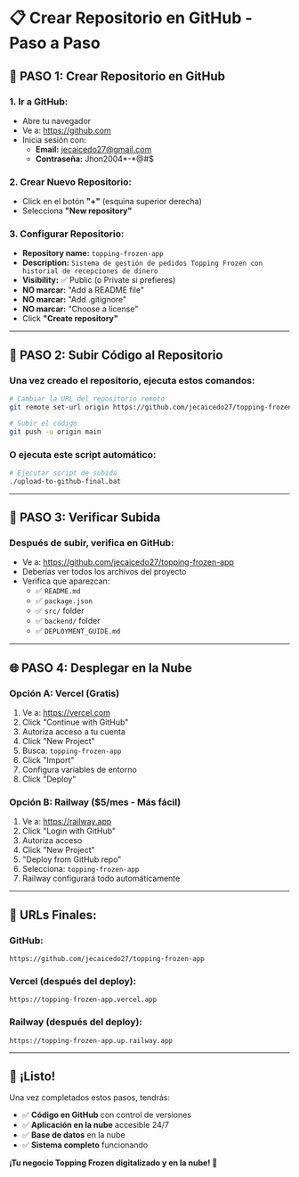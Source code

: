 # 📋 Crear Repositorio en GitHub - Paso a Paso

## 🎯 **PASO 1: Crear Repositorio en GitHub**

### **1. Ir a GitHub:**
- Abre tu navegador
- Ve a: https://github.com
- Inicia sesión con:
  - **Email:** jecaicedo27@gmail.com
  - **Contraseña:** Jhon2004*-*@#$

### **2. Crear Nuevo Repositorio:**
- Click en el botón **"+"** (esquina superior derecha)
- Selecciona **"New repository"**

### **3. Configurar Repositorio:**
- **Repository name:** `topping-frozen-app`
- **Description:** `Sistema de gestión de pedidos Topping Frozen con historial de recepciones de dinero`
- **Visibility:** ✅ Public (o Private si prefieres)
- **NO marcar:** "Add a README file"
- **NO marcar:** "Add .gitignore"
- **NO marcar:** "Choose a license"
- Click **"Create repository"**

---

## 🚀 **PASO 2: Subir Código al Repositorio**

### **Una vez creado el repositorio, ejecuta estos comandos:**

```bash
# Cambiar la URL del repositorio remoto
git remote set-url origin https://github.com/jecaicedo27/topping-frozen-app.git

# Subir el código
git push -u origin main
```

### **O ejecuta este script automático:**
```bash
# Ejecutar script de subida
./upload-to-github-final.bat
```

---

## 🔧 **PASO 3: Verificar Subida**

### **Después de subir, verifica en GitHub:**
- Ve a: https://github.com/jecaicedo27/topping-frozen-app
- Deberías ver todos los archivos del proyecto
- Verifica que aparezcan:
  - ✅ `README.md`
  - ✅ `package.json`
  - ✅ `src/` folder
  - ✅ `backend/` folder
  - ✅ `DEPLOYMENT_GUIDE.md`

---

## 🌐 **PASO 4: Desplegar en la Nube**

### **Opción A: Vercel (Gratis)**
1. Ve a: https://vercel.com
2. Click "Continue with GitHub"
3. Autoriza acceso a tu cuenta
4. Click "New Project"
5. Busca: `topping-frozen-app`
6. Click "Import"
7. Configura variables de entorno
8. Click "Deploy"

### **Opción B: Railway ($5/mes - Más fácil)**
1. Ve a: https://railway.app
2. Click "Login with GitHub"
3. Autoriza acceso
4. Click "New Project"
5. "Deploy from GitHub repo"
6. Selecciona: `topping-frozen-app`
7. Railway configurará todo automáticamente

---

## 📱 **URLs Finales:**

### **GitHub:**
```
https://github.com/jecaicedo27/topping-frozen-app
```

### **Vercel (después del deploy):**
```
https://topping-frozen-app.vercel.app
```

### **Railway (después del deploy):**
```
https://topping-frozen-app.up.railway.app
```

---

## 🎉 **¡Listo!**

Una vez completados estos pasos, tendrás:
- ✅ **Código en GitHub** con control de versiones
- ✅ **Aplicación en la nube** accesible 24/7
- ✅ **Base de datos** en la nube
- ✅ **Sistema completo** funcionando

**¡Tu negocio Topping Frozen digitalizado y en la nube! 🚀**
